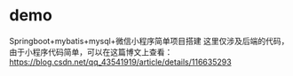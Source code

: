 # demo
Springboot+mybatis+mysql+微信小程序简单项目搭建
这里仅涉及后端的代码，由于小程序代码简单，可以在这篇博文上查看：https://blog.csdn.net/qq_43541919/article/details/116635293
